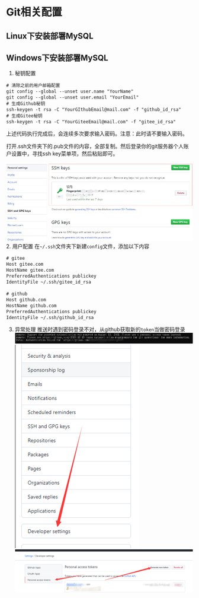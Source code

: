 # Git相关配置
## Linux下安装部署MySQL

## Windows下安装部署MySQL
1. 秘钥配置
```
# 清除之前的用户邮箱配置
git config --global --unset user.name "YourName"
git config --global --unset user.email "YourEmail"
# 生成Github秘钥
ssh-keygen -t rsa -C "YourGIthubEmail@mail.com" -f "github_id_rsa"
# 生成Gitee秘钥
ssh-keygen -t rsa -C "YourGiteeEmail@mail.com" -f "gitee_id_rsa"
```  
上述代码执行完成后，会连续多次要求输入密码。注意：此时请不要输入密码。


打开.ssh文件夹下的.pub文件的内容，全部复制。然后登录你的git服务器个人账户设置中，寻找ssh key菜单项，然后粘贴即可。

![](../../picture/2022-01-21-18-46-57.png)
2. 用户配置
在`~/.ssh`文件夹下新建`config`文件，添加以下内容
```
# gitee
Host gitee.com
HostName gitee.com
PreferredAuthentications publickey
IdentityFile ~/.ssh/gitee_id_rsa

# github
Host github.com
HostName github.com
PreferredAuthentications publickey
IdentityFile ~/.ssh/github_id_rsa
```

3. 异常处理
推送时遇到密码登录不对，从github获取新的`token`当做密码登录
![](../../picture/2022-01-21-19-22-04.png)
![](../../picture/2022-01-21-19-22-32.png)
![](../../picture/2022-01-21-19-22-55.png)